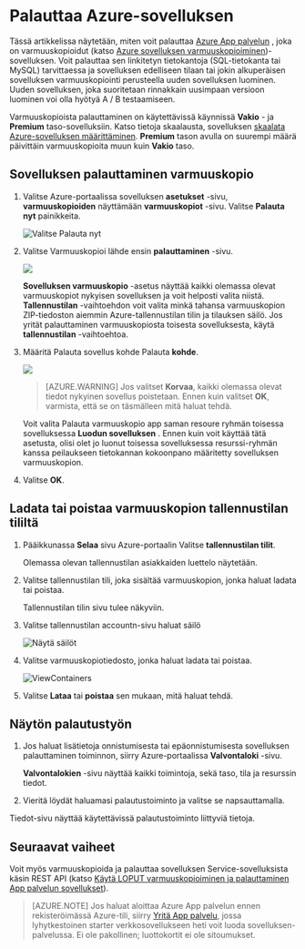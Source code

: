 <properties 
    pageTitle="Palauttaa Azure-sovelluksen" 
    description="Opettele sovelluksen palauttaminen varmuuskopiosta." 
    services="app-service" 
    documentationCenter="" 
    authors="cephalin" 
    manager="wpickett" 
    editor="jimbe"/>

<tags 
    ms.service="app-service" 
    ms.workload="na" 
    ms.tgt_pltfrm="na" 
    ms.devlang="na" 
    ms.topic="article" 
    ms.date="07/06/2016" 
    ms.author="cephalin"/>

# <a name="restore-an-app-in-azure"></a>Palauttaa Azure-sovelluksen

Tässä artikkelissa näytetään, miten voit palauttaa [Azure App palvelun](../app-service/app-service-value-prop-what-is.md) , joka on varmuuskopioidut (katso [Azure sovelluksen varmuuskopioiminen](web-sites-backup.md))-sovelluksen. Voit palauttaa sen linkitetyn tietokantoja (SQL-tietokanta tai MySQL) tarvittaessa ja sovelluksen edelliseen tilaan tai jokin alkuperäisen sovelluksen varmuuskopiointi perusteella uuden sovelluksen luominen. Uuden sovelluksen, joka suoritetaan rinnakkain uusimpaan versioon luominen voi olla hyötyä A / B testaamiseen.

Varmuuskopioista palauttaminen on käytettävissä käynnissä **Vakio** - ja **Premium** taso-sovelluksiin. Katso tietoja skaalausta, sovelluksen [skaalata Azure-sovelluksen määrittäminen](web-sites-scale.md). **Premium** tason avulla on suurempi määrä päivittäin varmuuskopioita muun kuin **Vakio** taso.

<a name="PreviousBackup"></a>
## <a name="restore-an-app-from-an-existing-backup"></a>Sovelluksen palauttaminen varmuuskopio

1. Valitse Azure-portaalissa sovelluksen **asetukset** -sivu, **varmuuskopioiden** näyttämään **varmuuskopiot** -sivu. Valitse **Palauta nyt** painikkeita. 
    
    ![Valitse Palauta nyt][ChooseRestoreNow]

3. Valitse Varmuuskopioi lähde ensin **palauttaminen** -sivu. 

    ![](./media/web-sites-restore/021ChooseSource.png)
    
    **Sovelluksen varmuuskopio** -asetus näyttää kaikki olemassa olevat varmuuskopiot nykyisen sovelluksen ja voit helposti valita niistä. 
    **Tallennustilan** -vaihtoehdon voit valita minkä tahansa varmuuskopion ZIP-tiedoston aiemmin Azure-tallennustilan tilin ja tilauksen säilö. 
    Jos yrität palauttaminen varmuuskopiosta toisesta sovelluksesta, käytä **tallennustilan** -vaihtoehtoa.

4. Määritä Palauta sovellus kohde Palauta **kohde**.

    ![](./media/web-sites-restore/022ChooseDestination.png)
    
    >[AZURE.WARNING] Jos valitset **Korvaa**, kaikki olemassa olevat tiedot nykyinen sovellus poistetaan. Ennen kuin valitset **OK**, varmista, että se on täsmälleen mitä haluat tehdä.
    
    Voit valita Palauta varmuuskopio app saman resoure ryhmän toisessa sovelluksessa **Luodun sovelluksen** . Ennen kuin voit käyttää tätä asetusta, olisi olet jo luonut toisessa sovelluksessa resurssi-ryhmän kanssa peilaukseen tietokannan kokoonpano määritetty sovelluksen varmuuskopion. 
    
5. Valitse **OK**.

<a name="StorageAccount"></a>
## <a name="download-or-delete-a-backup-from-a-storage-account"></a>Ladata tai poistaa varmuuskopion tallennustilan tililtä
    
1. Pääikkunassa **Selaa** sivu Azure-portaalin Valitse **tallennustilan tilit**.
    
    Olemassa olevan tallennustilan asiakkaiden luettelo näytetään. 
    
2. Valitse tallennustilan tili, joka sisältää varmuuskopion, jonka haluat ladata tai poistaa.
    
    Tallennustilan tilin sivu tulee näkyviin.

3. Valitse tallennustilan accountn-sivu haluat säilö
    
    ![Näytä säilöt][ViewContainers]

4. Valitse varmuuskopiotiedosto, jonka haluat ladata tai poistaa.

    ![ViewContainers](./media/web-sites-restore/03ViewFiles.png)

5. Valitse **Lataa** tai **poistaa** sen mukaan, mitä haluat tehdä.  

<a name="OperationLogs"></a>
## <a name="monitor-a-restore-operation"></a>Näytön palautustyön
    
1. Jos haluat lisätietoja onnistumisesta tai epäonnistumisesta sovelluksen palauttaminen toiminnon, siirry Azure-portaalissa **Valvontaloki** -sivu. 
    
    **Valvontalokien** -sivu näyttää kaikki toimintoja, sekä taso, tila ja resurssin tiedot.
    
2. Vieritä löydät haluamasi palautustoiminto ja valitse se napsauttamalla.

Tiedot-sivu näyttää käytettävissä palautustoiminto liittyviä tietoja.
    
## <a name="next-steps"></a>Seuraavat vaiheet

Voit myös varmuuskopioida ja palauttaa sovelluksen Service-sovelluksista käsin REST API (katso [Käytä LOPUT varmuuskopioiminen ja palauttaminen App palvelun sovellukset](websites-csm-backup.md)).

>[AZURE.NOTE] Jos haluat aloittaa Azure App palvelun ennen rekisteröimässä Azure-tili, siirry [Yritä App palvelu](http://go.microsoft.com/fwlink/?LinkId=523751), jossa lyhytkestoinen starter verkkosovellukseen heti voit luoda sovelluksen-palvelussa. Ei ole pakollinen; luottokortit ei ole sitoumukset.


<!-- IMAGES -->
[ChooseRestoreNow]: ./media/web-sites-restore/02ChooseRestoreNow.png
[ViewContainers]: ./media/web-sites-restore/03ViewContainers.png
[StorageAccountFile]: ./media/web-sites-restore/02StorageAccountFile.png
[BrowseCloudStorage]: ./media/web-sites-restore/03BrowseCloudStorage.png
[StorageAccountFileSelected]: ./media/web-sites-restore/04StorageAccountFileSelected.png
[ChooseRestoreSettings]: ./media/web-sites-restore/05ChooseRestoreSettings.png
[ChooseDBServer]: ./media/web-sites-restore/06ChooseDBServer.png
[RestoreToNewSQLDB]: ./media/web-sites-restore/07RestoreToNewSQLDB.png
[NewSQLDBConfig]: ./media/web-sites-restore/08NewSQLDBConfig.png
[RestoredContosoWebSite]: ./media/web-sites-restore/09RestoredContosoWebSite.png
[DashboardOperationLogsLink]: ./media/web-sites-restore/10DashboardOperationLogsLink.png
[ManagementServicesOperationLogsList]: ./media/web-sites-restore/11ManagementServicesOperationLogsList.png
[DetailsButton]: ./media/web-sites-restore/12DetailsButton.png
[OperationDetails]: ./media/web-sites-restore/13OperationDetails.png
 
